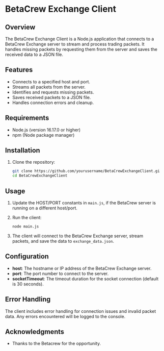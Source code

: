# BetaCrew Exchange Client

## Overview
The BetaCrew Exchange Client is a Node.js application that connects to a BetaCrew Exchange server to stream and process trading packets. It handles missing packets by requesting them from the server and saves the received data to a JSON file.

## Features
- Connects to a specified host and port.
- Streams all packets from the server.
- Identifies and requests missing packets.
- Saves received packets to a JSON file.
- Handles connection errors and cleanup.

## Requirements
- Node.js (version 16.17.0 or higher)
- npm (Node package manager)

## Installation
1. Clone the repository:
   ```bash
   git clone https://github.com/yourusername/BetaCrewExchangeClient.git
   cd BetaCrewExchangeClient
   ```

## Usage
1. Update the HOST/PORT constants in `main.js`, if the BetaCrew server is running on a different host/port.

2. Run the client:
   ```bash
   node main.js
   ```

3. The client will connect to the BetaCrew Exchange server, stream packets, and save the data to `exchange_data.json`.

## Configuration
- **host**: The hostname or IP address of the BetaCrew Exchange server.
- **port**: The port number to connect to the server.
- **socketTimeout**: The timeout duration for the socket connection (default is 30 seconds).

## Error Handling
The client includes error handling for connection issues and invalid packet data. Any errors encountered will be logged to the console.

## Acknowledgments
- Thanks to the Betacrew for the opportunity.

